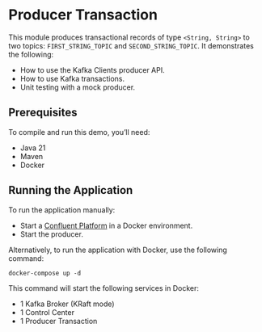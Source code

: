 # Producer Transaction

This module produces transactional records of type `<String, String>` to two topics: `FIRST_STRING_TOPIC`
and `SECOND_STRING_TOPIC`.
It demonstrates the following:

- How to use the Kafka Clients producer API.
- How to use Kafka transactions.
- Unit testing with a mock producer.

## Prerequisites

To compile and run this demo, you’ll need:

- Java 21
- Maven
- Docker

## Running the Application

To run the application manually:

- Start a [Confluent Platform](https://docs.confluent.io/platform/current/quickstart/ce-docker-quickstart.html#step-1-download-and-start-cp) in a Docker environment.
- Start the producer.

Alternatively, to run the application with Docker, use the following command:

```console
docker-compose up -d
```

This command will start the following services in Docker:

- 1 Kafka Broker (KRaft mode)
- 1 Control Center
- 1 Producer Transaction
